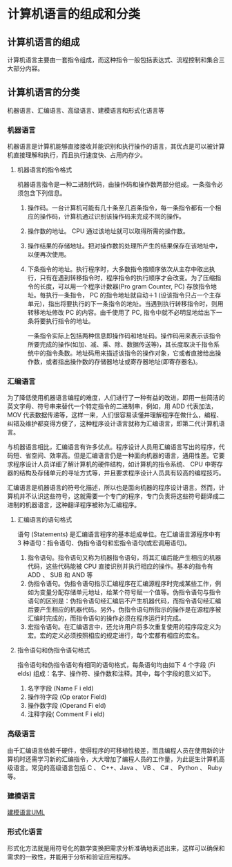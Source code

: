 # 计算机语言的组成和分类

## 计算机语言的组成

计算机语言主要由一套指令组成，而这种指令一般包括表达式、流程控制和集合三大部分内容。



## 计算机语言的分类


机器语言、汇编语言、高级语言、建模语言和形式化语言等


### 机器语言

机器语言是计算机能够直接接收并能识别和执行操作的语言，其优点是可以被计算机直接理解和执行，而且执行速度快、占用内存少。

1. 机器语言的指令格式

    机器语言指令是一种二进制代码，由操作码和操作数两部分组成。一条指令必须包含下列信息。

    1. 操作码。一台计算机可能有几十条至几百条指令，每一条指令都有一个相应的操作码，计算机通过识别该操作码来完成不同的操作。
    2. 操作数的地址。 CPU 通过该地址就可以取得所需的操作数。
    3. 操作结果的存储地址。把对操作数的处理所产生的结果保存在该地址中，以便再次使用。
    4. 下条指令的地址。执行程序时，大多数指令按顺序依次从主存中取出执行，只有在遇到转移指令时，程序指令的执行顺序才会改变。为了压缩指令的长度，可以用一个程序计数器(Pro gram Counter,  PC) 存放指令地址。每执行一条指令， PC 的指令地址就自动＋1 (设该指令只占一个主存单元)，指出将要执行的下一条指令的地址。当遇到执行转移指令时，则用转移地址修改 PC 的内容。由千使用了 PC, 指令中就不必明显地给出下一条将要执行指令的地址。

        一条指令实际上包括两种信息即操作码和地址码。操作码用来表示该指令所要完成的操作(如加、减、乘、除、数据传送等)，其长度取决千指令系统中的指令条数。地址码用来描述该指令的操作对象，它或者直接给出操作数，或者指出操作数的存储器地址或寄存器地址(即寄存器名)。


### 汇编语言

为了降低使用机器语言编程的难度，人们进行了一种有益的改进，即用一些简洁的英文字母、符号串来替代一个特定指令的二进制串，例如，用 ADD 代表加法， MOV 代表数据传递等，这样一来，人们很容易读懂并理解程序在做什么，编程、纠错及维护都变得方便了，这种程序设计语言就称为汇编语言，即第二代计算机语言。

与机器语言相比，汇编语言有许多优点。程序设计人员用汇编语言写出的程序，代码短、省空间、效率高。但是汇编语言仍是一种面向机器的语言，通用性差。它要求程序设计人员详细了解计算机的硬件结构，如计算机的指令系统、 CPU 中寄存器的结构及存储单元的寻址方式等，并且要求程序设计人员具有较高的编程技巧。

汇编语言是机器语言的符号化描述，所以也是面向机器的程序设计语言。然而，计算机并不认识这些符号，这就需要一个专门的程序，专门负责将这些符号翻译成二进制的机器语言，这种翻译程序被称为汇编程序。

1. 汇编语言的语句格式

    语句 (Statements) 是汇编语言程序的基本组成单位。在汇编语言源程序中有 3 种语句：指令语句、伪指令语句和宏指令语句(或宏调用语句)。

    1. 指令语句。指令语句又称为机器指令语句，将其汇编后能产生相应的机器代码，这些代码能被 CPU 直接识别并执行相应的操作。基本的指令有 ADD 、 SUB 和 AND 等
    2. 伪指令语句。伪指令语句指示汇编程序在汇编源程序时完成某些工作，例如为变量分配存储单元地址，给某个符号赋一个值等。伪指令语句与指令语句的区别是：伪指令语句经汇编后不产生机器代码，而指令语句经汇编后要产生相应的机器代码。另外，伪指令语句所指示的操作是在源程序被汇编时完成的，而指令语句的操作必须在程序运行时完成。
    3. 宏指令语句。在汇编语言中，还允许用户将多次重复使用的程序段定义为宏。宏的定义必须按照相应的规定进行，每个宏都有相应的宏名。

2. 指令语句和伪指令语句格式

    指令语句和伪指令语句有相同的语句格式，每条语句均由如下 4 个字段 (Fi elds) 组成：名字、操作符、操作数和注释。其中，每个字段的意义如下。

    1. 名字字段 (Name F i eld) 
    2. 操作符字段 (Op erator Field) 
    3. 操作数字段 (Operand Fi eld)
    4. 注释字段( Comment F i eld) 

### 高级语言

由千汇编语言依赖千硬件，使得程序的可移植性极差，而且编程人员在使用新的计算机时还需学习新的汇编指令，大大增加了编程人员的工作量，为此诞生计算机高级语言。常见的高级语言包括 C 、 C++、Java 、 VB 、 C# 、 Python 、 Ruby等。


### 建模语言

[建模语言UML](6_1UML🔴🟥❤️.md)



### 形式化语言

形式化方法就是用符号化的数学变换把需求分析准确地表述出来，这样可以确保和需求的一致性，并能用于分析和验证应用程序。



























